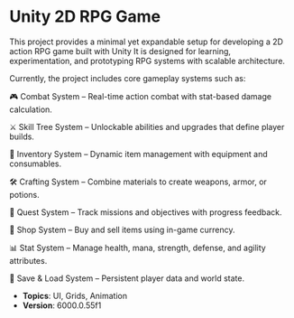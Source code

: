 # Unity 2D RPG Game

This project provides a minimal yet expandable setup for developing a 2D action RPG game built with Unity
It is designed for learning, experimentation, and prototyping RPG systems with scalable architecture.

Currently, the project includes core gameplay systems such as:

🎮 Combat System – Real-time action combat with stat-based damage calculation.

⚔️ Skill Tree System – Unlockable abilities and upgrades that define player builds.

💎 Inventory System – Dynamic item management with equipment and consumables.

🛠️ Crafting System – Combine materials to create weapons, armor, or potions.

🧾 Quest System – Track missions and objectives with progress feedback.

🏪 Shop System – Buy and sell items using in-game currency.

📊 Stat System – Manage health, mana, strength, defense, and agility attributes.

💾 Save & Load System – Persistent player data and world state.

- **Topics**: UI, Grids, Animation
- **Version**: 6000.0.55f1
